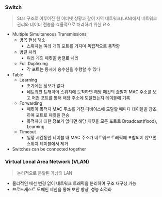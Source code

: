 ### Switch
> Star 구조로 이루어진 현 이더넷 상황과 같이 지역 네트워크(LAN)에서 네트워크 관리와 데이터 전송을 효율적으로 처리하기 위한 요소
- Multiple Simultaneous Transmissions
	- 병목 현상 해소
		- 스위치는 여러 개의 포트를 가지며 독립적으로 동작함
	- 병렬 처리
		- 여러 개의 패킷을 병렬로 처리
	- Full Duplexing
		- 각 포트는 동시에 송수신을 수행할 수 있다
- Table
	- Learning
		- 초기에는 정보가 없다
		- 네트워크 트래픽이 스위치에 도착하면 해당 패킷의 출발지 MAC 주소를 보고 어떤 포트를 통해 해당 주소에 도달했는지 테이블에 기록
	- Forwarding
		- 패킷이 목적지 MAC 주소를 가진 디바이스에 도달할 때마다 테이블을 참조하여 포트로 패킷을 전송
		- 목적지에 대한 정보가 없다면 해당 패킷을 모든 포트로 Broadcast(flood), Learning
	- Timeout
		- 일정 시간동안 테이블 내 MAC 주소가 네트워크 트래픽에 포함되지 않으면 스위치 테이블에서 제거
- Switches can be connected together
### Virtual Local Area Network (VLAN)
> 논리적으로 분할된 가상의 LAN
- 물리적인 배선 변경 없이 네트워크 트래픽을 분리하여 구조 재구성 가능
- 브로드캐스트 도메인 제한을 통해 보안 향상, 성능 최적화